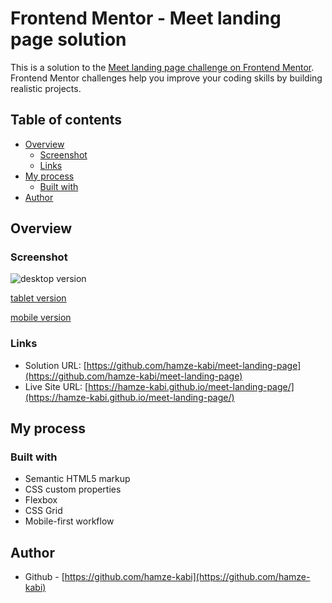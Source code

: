 # Frontend Mentor - Meet landing page solution

This is a solution to the [Meet landing page challenge on Frontend Mentor](https://www.frontendmentor.io/challenges/meet-landing-page-rbTDS6OUR). Frontend Mentor challenges help you improve your coding skills by building realistic projects. 

## Table of contents

- [Overview](#overview)
  - [Screenshot](#screenshot)
  - [Links](#links)
- [My process](#my-process)
  - [Built with](#built-with)
- [Author](#author)

## Overview

### Screenshot

![desktop version](screenshots/desktop-screenshot.png)

[tablet version](screenshots/tablet-screenshot.png)

[mobile version](screenshots/mobile-screenshot.png)

### Links

- Solution URL: [https://github.com/hamze-kabi/meet-landing-page](https://github.com/hamze-kabi/meet-landing-page)
- Live Site URL: [https://hamze-kabi.github.io/meet-landing-page/](https://hamze-kabi.github.io/meet-landing-page/)

## My process

### Built with

- Semantic HTML5 markup
- CSS custom properties
- Flexbox
- CSS Grid
- Mobile-first workflow

## Author

- Github - [https://github.com/hamze-kabi](https://github.com/hamze-kabi)
